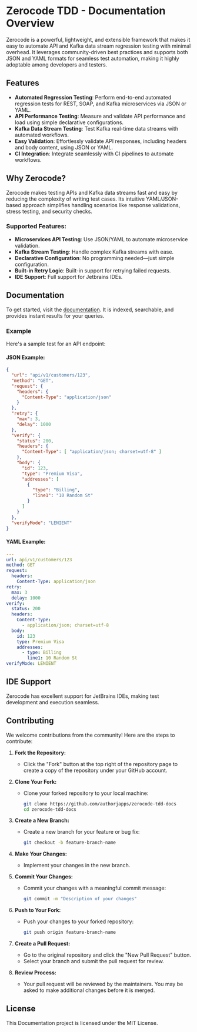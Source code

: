 # Zerocode TDD - Documentation Overview

Zerocode is a powerful, lightweight, and extensible framework that makes it easy to automate API and Kafka data stream regression testing with minimal overhead. It leverages community-driven best practices and supports both JSON and YAML formats for seamless test automation, making it highly adoptable among developers and testers.


## Features

- **Automated Regression Testing**: Perform end-to-end automated regression tests for REST, SOAP, and Kafka microservices via JSON or YAML.
- **API Performance Testing**: Measure and validate API performance and load using simple declarative configurations.
- **Kafka Data Stream Testing**: Test Kafka real-time data streams with automated workflows.
- **Easy Validation**: Effortlessly validate API responses, including headers and body content, using JSON or YAML.
- **CI Integration**: Integrate seamlessly with CI pipelines to automate workflows.

## Why Zerocode?

Zerocode makes testing APIs and Kafka data streams fast and easy by reducing the complexity of writing test cases. Its intuitive YAML/JSON-based approach simplifies handling scenarios like response validations, stress testing, and security checks.

### Supported Features:
- **Microservices API Testing**: Use JSON/YAML to automate microservice validation.
- **Kafka Stream Testing**: Handle complex Kafka streams with ease.
- **Declarative Configuration**: No programming needed—just simple configuration.
- **Built-in Retry Logic**: Built-in support for retrying failed requests.
- **IDE Support**: Full support for Jetbrains IDEs.

## Documentation

To get started, visit the [documentation](https://zerocode-tdd.tddfy.com/). It is indexed, searchable, and provides instant results for your queries.

### Example

Here's a sample test for an API endpoint:

#### JSON Example:
```json
{
  "url": "api/v1/customers/123",
  "method": "GET",
  "request": {
    "headers": {
      "Content-Type": "application/json"
    }
  },
  "retry": {
    "max": 3,
    "delay": 1000
  },
  "verify": {
    "status": 200,
    "headers": {
      "Content-Type": [ "application/json; charset=utf-8" ]
    },
    "body": {
      "id": 123,
      "type": "Premium Visa",
      "addresses": [
        {
          "type": "Billing",
          "line1": "10 Random St"
        }
      ]
    }
  },
  "verifyMode": "LENIENT"
}
```

#### YAML Example:
```yaml
---
url: api/v1/customers/123
method: GET
request:
  headers:
    Content-Type: application/json
retry:
  max: 3
  delay: 1000
verify:
  status: 200
  headers:
    Content-Type:
      - application/json; charset=utf-8
  body:
    id: 123
    type: Premium Visa
    addresses:
      - type: Billing
        line1: 10 Random St
verifyMode: LENIENT
```

## IDE Support
Zerocode has excellent support for JetBrains IDEs, making test development and execution seamless.

## Contributing

We welcome contributions from the community! Here are the steps to contribute:

1. **Fork the Repository:**
   - Click the "Fork" button at the top right of the repository page to create a copy of the repository under your GitHub account.

2. **Clone Your Fork:**
   - Clone your forked repository to your local machine:
     ```sh
     git clone https://github.com/authorjapps/zerocode-tdd-docs
     cd zerocode-tdd-docs
     ```

3. **Create a New Branch:**
   - Create a new branch for your feature or bug fix:
     ```sh
     git checkout -b feature-branch-name
     ```

4. **Make Your Changes:**
   - Implement your changes in the new branch.

5. **Commit Your Changes:**
   - Commit your changes with a meaningful commit message:
     ```sh
     git commit -m "Description of your changes"
     ```

6. **Push to Your Fork:**
   - Push your changes to your forked repository:
     ```sh
     git push origin feature-branch-name
     ```

7. **Create a Pull Request:**
   - Go to the original repository and click the "New Pull Request" button.
   - Select your branch and submit the pull request for review.

8. **Review Process:**
   - Your pull request will be reviewed by the maintainers. You may be asked to make additional changes before it is merged.

## License

This Documentation project is licensed under the MIT License.
